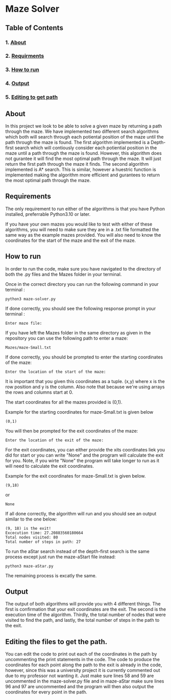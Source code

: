 # Maze Solver




## Table of Contents

### 1. [About](#about)
### 2. [Requirments](#requirements)
### 3. [How to run](#Howtorun)
### 4. [Output](#output)
### 5. [Editing to get path](#EditingPath)



## About  <a name="about"></a>

In this project we look to be able to solve a given maze by returning a path through the maze. We have implemented two different search algorithms which both will search through each potiental position of the maze until the path through the maze is found. The first algorithm implemented is a Depth-first search which will contiously consider each potiential position in the maze until a path through the maze is found. However, this algorithm does not gurantee it will find the most optimal path through the maze. It will just return the first path through the maze it finds. The second algorithm implemented is A* search. This is similar, however a huestric function is implemented making the algorithm more efficient and gurantees to return the most optimal path through the maze.

## Requirements  <a name="requirements"></a>

The only requirement to run either of the algorithms is that you have Python installed, preferrable Python3.10 or later. 

If you have your own mazes you would like to test with either of these algorithms, you will need to make sure they are in a .txt file formatted the same way as the example mazes provided. You will also need to know the coordinates for the start of the maze and the exit of the maze. 

## How to run <a name="Howtorun"></a>

In order to run the code, make sure you have navigated to the directory of both the .py files and the Mazes folder in your terminal. 

Once in the correct directory you can run the following command in your terminal :

```console
python3 maze-solver.py
```
If done correctly, you should see the following response prompt in your terminal :

```console
Enter maze file:
```
If you have left the Mazes folder in the same directory as given in the repository you can use the following path to enter a maze:

```console
Mazes/maze-Small.txt
```

If done correctly, you should be prompted to enter the starting coordinates of the maze:

```console
Enter the location of the start of the maze: 
```
It is important that you given this coordinates as a tuple. (x,y) where x is the row position and y is the column. Also note that because we're using arrays the rows and columns start at 0. 

The start coordinates for all the mazes provided is (0,1).

Example for the starting coordinates for maze-Small.txt is given below 

```console
(0,1)
```
You will then be prompted for the exit coordinates of the maze:

```console
Enter the location of the exit of the maze:
```
For the exit coordinates, you can either provide the xits coordinates liek you did for start or you can write "None" and the program will calculate the exit for you. Note, if you wirte "None" the program will take longer to run as it will need to calculate the exit coordinates. 

Example for the exit coordinates for maze-Small.txt is given below.

```console
(9,18)
```

or 

```console
None
```


If all done correctly, the algorithm will run and you should see an output similar to the one below:

```console
(9, 18) is the exit!
Excecution time: 27.20883560180664
Total nodes visited: 80
Total number of steps in path: 27
```

To run the aStar search instead of the depth-first search is the same process except just run the maze-aStart file instead:

```console
python3 maze-aStar.py
```

The remaining process is excatly the same.


## Output <a name="output"></a>

The output of both algorithms will provide you with 4 different things. The first is confirmation that your exit coordinates are the exit. The second is the execution time of the algorithm. Thirdly, the total number of nodes that were visited to find the path, and lastly, the total number of steps in the path to the exit. 


## Editing the files to get the path. <a name="EditingPath"></a>

You can edit the code to print out each of the coordinates in the path by uncommenting the print statements in the code. The code to produce the coordinates for each point along the path to the exit is already in the code, however, since this was a university project it is currently commented out due to my professor not wanting it. Just make sure lines 58 and 59 are uncommented in the maze-solver.py file and in maze-aStar make sure lines 96 and 97 are uncommented and the program will then also output the coordinates for every point in the path.
